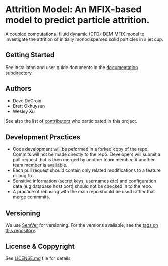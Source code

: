 # Attrition Model: An MFIX-based model to predict particle attrition.
A coupled computational flluid dynamic (CFD)-DEM MFIX model to investigate the attrition of initially monodispersed solid particles in a jet cup.

## Getting Started

See installaton and user guide documents in the [documentation](docs) subdirectory.

## Authors

* Dave DeCroix
* Brett Okhuysen
* Wesley Xu

See also the list of [contributors](https://github.com/CCSI-Toolset/attrition/contributors) who participated in this project.

## Development Practices

* Code development will be peformed in a forked copy of the repo. Commits will not be 
  made directly to the repo. Developers will submit a pull request that is then merged
  by another team member, if another team member is available.
* Each pull request should contain only related modifications to a feature or bug fix.  
* Sensitive information (secret keys, usernames etc) and configuration data 
  (e.g database host port) should not be checked in to the repo.
* A practice of rebasing with the main repo should be used rather that merge commmits.

## Versioning

We use [SemVer](http://semver.org/) for versioning. For the versions available, 
see the [tags on this repository](https://github.com/attrition/tags). 

## License & Coppyright

See [LICENSE.md](LICENSE.md) file for details
